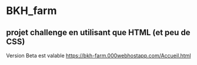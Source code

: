# BKH_farm
projet challenge en utilisant que HTML (et peu de CSS)
----
Version Beta est valable https://bkh-farm.000webhostapp.com/Accueil.html
